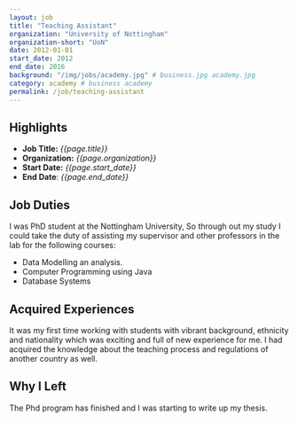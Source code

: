 ```yaml
---
layout: job
title: "Teaching Assistant"
organization: "University of Nottingham"
organization-short: "UoN"
date: 2012-01-01
start_date: 2012
end_date: 2016
background: "/img/jobs/academy.jpg" # business.jpg academy.jpg
category: academy # business academy
permalink: /job/teaching-assistant
---
```


## Highlights

- **Job Title:** _{{page.title}}_
- **Organization:** _{{page.organization}}_
- **Start Date:** _{{page.start_date}}_
- **End Date**: _{{page.end_date}}_

## Job Duties

I was PhD student at the Nottingham University, So through out my study I could take the duty of assisting my supervisor and other professors in the lab for the following courses:

- Data Modelling an analysis.
- Computer Programming using Java
- Database Systems

## Acquired Experiences

It was my first time working with students with vibrant background, ethnicity and nationality which was exciting and full of new experience for me. I had acquired the knowledge about the teaching process and regulations of another country as well.

## Why I Left

The Phd program has finished and I was starting to write up my thesis.
